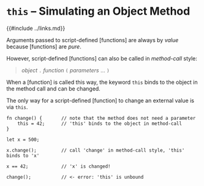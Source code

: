 `this` &ndash; Simulating an Object Method
=========================================

{{#include ../links.md}}

Arguments passed to script-defined [functions] are always by _value_ because [functions] are _pure_.

However, script-defined [functions] can also be called in _method-call_ style:

> _object_ `.` _function_ `(` _parameters_ ... `)`

When a [function] is called this way, the keyword `this` binds to the object in the method call and
can be changed.

The only way for a script-defined [function] to change an external value is via `this`.

```rust,no_run
fn change() {       // note that the method does not need a parameter
    this = 42;      // 'this' binds to the object in method-call
}

let x = 500;

x.change();         // call 'change' in method-call style, 'this' binds to 'x'

x == 42;            // 'x' is changed!

change();           // <- error: 'this' is unbound
```
